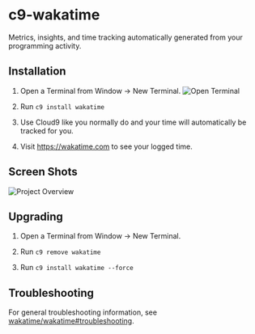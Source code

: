 c9-wakatime
===========

Metrics, insights, and time tracking automatically generated from your programming activity.


Installation
------------

1. Open a Terminal from Window -> New Terminal.
![Open Terminal](https://wakatime.com/static/img/ScreenShots/c9-open-terminal.png)

2. Run `c9 install wakatime`

3. Use Cloud9 like you normally do and your time will automatically be tracked for you.

4. Visit https://wakatime.com to see your logged time.


Screen Shots
------------

![Project Overview](https://wakatime.com/static/img/ScreenShots/ScreenShot-2014-10-29.png)


Upgrading
---------

1. Open a Terminal from Window -> New Terminal.

2. Run `c9 remove wakatime`

3. Run `c9 install wakatime --force`


Troubleshooting
---------------

For general troubleshooting information, see [wakatime/wakatime#troubleshooting](https://github.com/wakatime/wakatime#troubleshooting).
